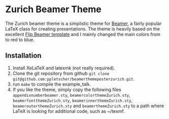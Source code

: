 # Zurich Beamer Theme

The Zurich beamer theme is a simplistic theme for
[Beamer](https://bitbucket.org/rivanvx/beamer/wiki/Home), a fairly popular LaTeX
class for creating presentations. The theme is heavily based on the excellent
[Flip Beamer template](http://www.lepp.cornell.edu/~pt267/files/code/FlipBeamerTemplate.pdf)
and I mainly changed the main colors from to red to blue. 

## Installation

1. Install XeLaTeX and latexmk (not really required).
2. Clone the git repository from github `git clone git@github.com:ppletscher/beamerthemeposterzurich.git`.
3. run `make` to compile the example_talk.
4. If you like the theme, simply copy the following files
`appendixnumberbeamer.sty`,
`beamercolorthemeZurich.sty`, `beamerfontthemeZurich.sty`,
`beamerinnerthemeZurich.sty`, `beamerouterthemeZurich.sty` and
`beamerthemeZurich.sty` to a path where LaTeX is looking for additional code,
such as ~/texmf.
